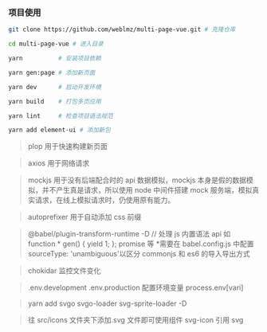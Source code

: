 ### 项目使用

```sh
git clone https://github.com/weblmz/multi-page-vue.git # 克隆仓库

cd multi-page-vue # 进入目录

yarn          # 安装项目依赖

yarn gen:page # 添加新页面

yarn dev      # 启动开发环境

yarn build    # 打包多页应用

yarn lint     # 检查项目语法规范

yarn add element-ui # 添加新包

```

> plop 用于快速构建新页面

> axios 用于网络请求

> mockjs 用于没有后端配合时的 api 数据模拟，mockjs 本身是假的数据模拟，并不产生真是请求，所以使用 node 中间件搭建 mock 服务端，模拟真实请求，在线上模拟请求时，仍使用原有能力。

> autoprefixer 用于自动添加 css 前缀

> @babel/plugin-transform-runtime -D // 处理 js 内置语法 api 如 function * gen() { yield 1; }; promise 等 *需要在 babel.config.js 中配置 sourceType: 'unambiguous'以区分 commonjs 和 es6 的导入导出方式

> chokidar 监控文件变化

> .env.development .env.production 配置环境变量 process.env[vari]

> yarn add svgo svgo-loader svg-sprite-loader -D

> 往 src/icons 文件夹下添加.svg 文件即可使用组件 svg-icon 引用 svg

